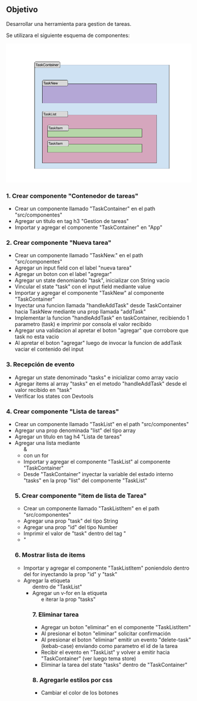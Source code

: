 ## Objetivo

Desarrollar una herramienta para gestion de tareas.

Se utilizara el siguiente esquema de componentes:

![Texto alternativo](EsquemaDeComponentes.png "Título alternativo")


### 1. Crear componente "Contenedor de tareas"

- Crear un componente llamado "TaskContainer" en el path "src/componentes"
- Agregar un titulo en tag h3 "Gestion de tareas"
- Importar y agregar el componente "TaskContainer" en "App"

### 2. Crear componente "Nueva tarea"

- Crear un componente llamado "TaskNew." en el path "src/componentes"
- Agregar un input field con el label "nueva tarea"
- Agregar un boton con el label "agregar"
- Agregar un state denomiando "task", inicializar con String vacio
- Vincular el state "task" con el input field mediante value
- Importar y agregar el componente "TaskNew" al componente "TaskContainer"
- Inyectar una funcion llamada "handleAddTask" desde TaskContainer hacia TaskNew mediante una prop llamada "addTask"
- Implementar la funcion "handleAddTask" en taskContainer, recibiendo 1 parametro (task) e imprimir por consola el valor recibido
- Agregar una validacion al apretar el boton "agregar" que corrobore que task no esta vacio
- Al apretar el boton "agregar" luego de invocar la funcion de addTask vaciar el contenido del input


### 3. Recepción de evento
- Agregar un state denominado "tasks" e inicializar como array vacio
- Agregar items al array "tasks" en el metodo "handleAddTask" desde el valor recibido en "task"
- Verificar los states con  Devtools

### 4. Crear componente "Lista de tareas"

- Crear un componente llamado "TaskList" en el path "src/componentes"
- Agregar una prop denominada "list" del tipo array
- Agregar un titulo en tag h4 "Lista de tareas"
- Agregar una lista mediante <ul> & <li> con un for
- Importar y agregar el componente "TaskList" al componente "TaskContainer"
- Desde "TaskContainer" inyectar la variable del estado interno "tasks" en la prop "list" del componente "TaskList"

### 5. Crear componente "item de lista de Tarea"

- Crear un componente llamado "TaskListItem" en el path "src/componentes"
- Agregar una prop "task" del tipo String
- Agregar una prop "id" del tipo Number
- Imprimir el valor de "task" dentro del tag "<li>"

### 6. Mostrar lista de items 
- Importar y agregar el componente "TaskListItem" poniendolo dentro del for inyectando la prop "id" y "task"
- Agregar la etiqueta <ul> dentro de "TaskList"
- Agregar un v-for en la etiqueta <ul> e iterar la prop "tasks"


### 7. Eliminar tarea
- Agregar un boton "eliminar" en el componente "TaskListItem"
- Al presionar el boton "eliminar" solicitar confirmación
- Al presionar el boton "eliminar" emitir un evento "delete-task" (kebab-case) enviando como parametro el id de la tarea 
- Recibir el evento en "TaskList" y volver a emitir hacia "TaskContainer" (ver luego tema store)
- Eliminar la tarea del state "tasks" dentro de "TaskContainer"


### 8. Agregarle estilos por css

- Cambiar el color de los botones